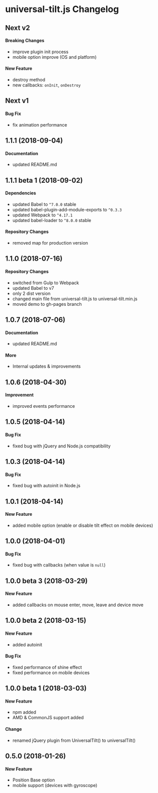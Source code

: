 # universal-tilt.js Changelog

## Next v2
#### Breaking Changes
- improve plugin init process
- mobile option improve (OS and platform)

#### New Feature
- destroy method
- new callbacks: `onInit`, `onDestroy`

## Next v1
#### Bug Fix
- fix animation performance

## 1.1.1 (2018-09-04)
#### Documentation
- updated README.md

## 1.1.1 beta 1 (2018-09-02)
#### Dependencies
- updated Babel to `^7.0.0` stable
- updated babel-plugin-add-module-exports to `^0.3.3`
- updated Webpack to `^4.17.1`
- updated babel-loader to `^8.0.0` stable

#### Repository Changes
- removed map for production version

## 1.1.0 (2018-07-16)
#### Repository Changes
- switched from Gulp to Webpack
- updated Babel to v7
- only 2 dist version
- changed main file from universal-tilt.js to universal-tilt.min.js
- moved demo to gh-pages branch

## 1.0.7 (2018-07-06)
#### Documentation
- updated README.md

#### More
- Internal updates & improvements

## 1.0.6 (2018-04-30)
#### Improvement
- improved events performance

## 1.0.5 (2018-04-14)
#### Bug Fix
- fixed bug with jQuery and Node.js compatibility

## 1.0.3 (2018-04-14)
#### Bug Fix
- fixed bug with autoinit in Node.js

## 1.0.1 (2018-04-14)
#### New Feature
- added mobile option (enable or disable tilt effect on mobile devices)

## 1.0.0 (2018-04-01)
#### Bug Fix
- fixed bug with callbacks (when value is `null`)

## 1.0.0 beta 3 (2018-03-29)
#### New Feature
- added callbacks on mouse enter, move, leave and device move

## 1.0.0 beta 2 (2018-03-15)
#### New Feature
- added autoinit

#### Bug Fix
- fixed performance of shine effect
- fixed performance on mobile devices

## 1.0.0 beta 1 (2018-03-03)
#### New Feature
- npm added
- AMD & CommonJS support added

#### Change
- renamed jQuery plugin from UniversalTilt() to universalTilt()

## 0.5.0 (2018-01-26)
#### New Feature
- Position Base option
- mobile support (devices with gyroscope)
